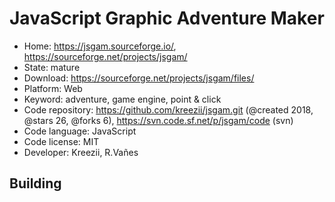 # JavaScript Graphic Adventure Maker

- Home: https://jsgam.sourceforge.io/, https://sourceforge.net/projects/jsgam/
- State: mature
- Download: https://sourceforge.net/projects/jsgam/files/
- Platform: Web
- Keyword: adventure, game engine, point & click
- Code repository: https://github.com/kreezii/jsgam.git (@created 2018, @stars 26, @forks 6), https://svn.code.sf.net/p/jsgam/code (svn)
- Code language: JavaScript
- Code license: MIT
- Developer: Kreezii, R.Vañes

## Building
